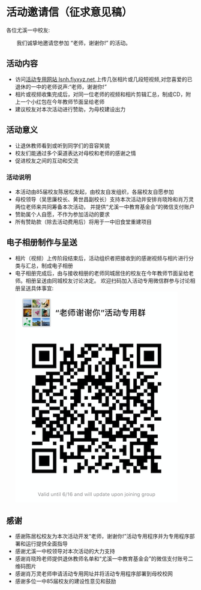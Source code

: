 
# 活动邀请信（征求意见稿）

各位尤溪一中校友:

&nbsp;&nbsp;&nbsp;&nbsp;&nbsp;&nbsp;&nbsp;我们诚挚地邀请您参加 “老师，谢谢你!” 的活动。

## 活动内容
* 访问[活动专用网站 lsnh.fjyxyz.net](https://lsnh.fjyxyz.net),上传几张相片或几段短视频,对您喜爱的已退休的一中的老师说声:“老师，谢谢你!”
* 相片或视频收集完成后，对同一位老师的视频和相片剪辑汇总，制成CD，附上一个小红包在今年教师节面呈给老师
* 建议校友对本次活动进行赞助，为母校建设出力

## 活动意义
* 让退休教师看到或听到同学们的音容笑貌
* 校友们能通过多个渠道表达对母校和老师的感谢之情
* 促进校友之间的互动和交流
 
### 活动说明
* 本活动由85届校友陈居松发起，由校友自发组织，各届校友自愿参加
* 母校领导（吴思廉校长、黄世昌副校长）支持本次活动并安排肖晓玲和肖万灵两位老师来共同筹备本次活动， 并提供“尤溪一中教育基金会”的微信支付账户
* 赞助属个人自愿，不作为参加活动的要求
* 所有赞助款（除去活动费用后）将用于一中旧食堂重建项目

##  电子相册制作与呈送
* 相片（视频）上传阶段结束后，活动组织者把接收到的感谢视频与相片进行分类与汇总，制成电子相册
* 电子相册完成后，由与接收相册的老师同城居住的校友在今年教师节面呈给老师。相册呈送由同城校友讨论决定。 欢迎扫码加入活动专用微信群参与讨论相册呈送具体事宜:
![活动专用微信群](lsnh_wechat_grp.png "活动专用微信群")


##  感谢
* 感谢陈居松校友为本次活动开发“老师，谢谢你!”活动专用程序并为专用程序部署和运行提供全面指导
* 感谢尤溪一中校领导对本次活动的大力支持
* 感谢肖晓玲老师提供退休教师名单和“尤溪一中教育基金会”的微信支付账号二维码图片
* 感谢肖万灵老师申请活动专用网址并将活动专用程序部署到母校校网
* 感谢多位一中85届校友的建设性意见和鼓励
